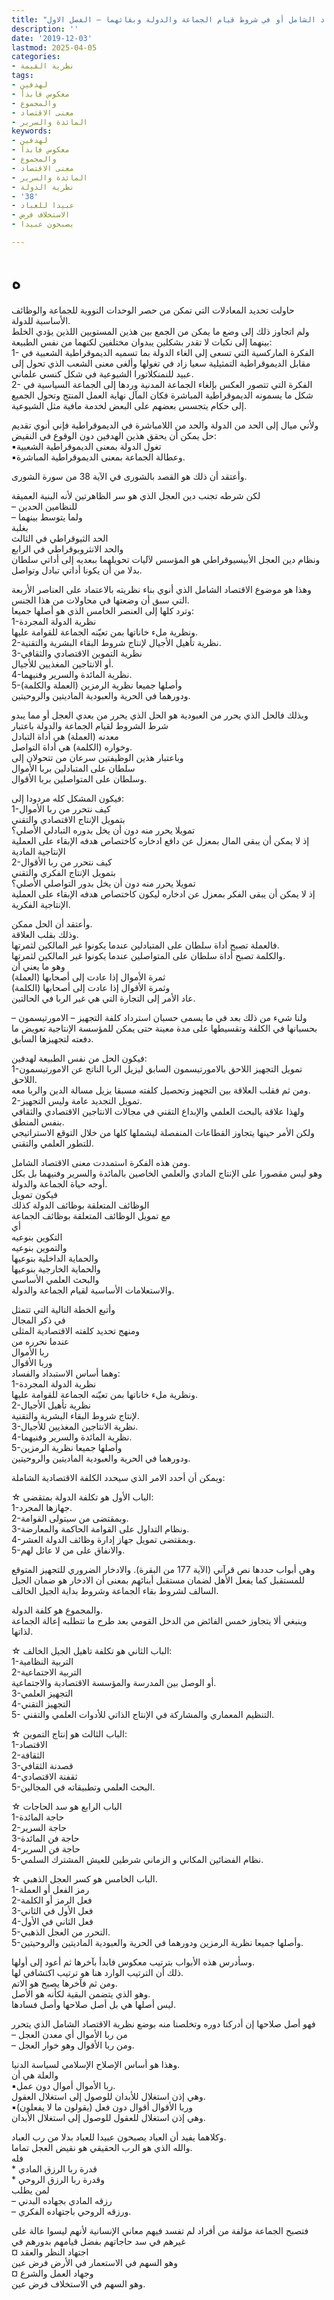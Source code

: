 ```yaml
---
title: "الاقتصاد الشامل أو في شروط قيام الجماعة والدولة وبقائهما – الفصل الاول"
description: ''
date: '2019-12-03'
lastmod: 2025-04-05
categories:
- نظرية القيمة
tags:
- لهدفين
- معكوس فابدأ
- والمجموع
- معنى الاقتصاد
- المائدة والسرير
keywords:
- لهدفين
- معكوس فابدأ
- والمجموع
- معنى الاقتصاد
- المائدة والسرير
- نظرية الدولة
- '38'
- عبيدا للعباد
- الاستخلاف فرض
- يصبحون عبيدا

---
```

# **ه**

حاولت تحديد المعادلات التي تمكن من حصر الوحدات النووية للجماعة والوظائف الأساسية للدولة.  
ولم اتجاوز ذلك إلى وضع ما يمكن من الجمع بين هذين المستويين اللذين يؤدي الخلط بينهما إلى نكبات لا تقدر بشكلين يبدوان مختلفين لكنهما من نفس الطبيعة:  
1- الفكرة الماركسية التي تسعى إلى الغاء الدولة بما تسميه الديموقراطية الشعبية في مقابل الديموقراطية التمثيلية سعيا زاد في تغولها وألغى معنى الشعب الذي تحول إلى عبيد للنمنكلاتورا الشيوعية في شكل كنسي علماني.  
2- الفكرة التي تتصور العكس بإلغاء الجماعة المدنية وردها إلى الجماعة السياسية في شكل ما يسمونه الديموقراطية المباشرة فكان المآل نهاية العمل المنتج وتحول الجميع إلى حكام يتجسس بعضهم على البعض لخدمة مافية مثل الشيوعية.

ولأني ميال إلى الحد من الدولة والحد من اللامباشرة في الديموقراطية فإني أنوي تقديم حل يمكن أن يحقق هذين الهدفين دون الوقوع في النقيض:  
▪︎تغول الدولة بمعنى الديموقراطية الشعبية  
▪︎وعطالة الجماعة بمعنى الديموقراطية المباشرة.

وأعتقد أن ذلك هو القصد بالشورى في الآية 38 من سورة الشورى.

لكن شرطه تجنب دين العجل الذي هو سر الظاهرتين لأنه البنية العميقة  
– للنظامين الحدين  
– ولما يتوسط بينهما  
بغلبة  
الحد الثيوقراطي في الثالث  
والحد الانثروبوقراطي في الرابع  
ونظام دين العجل الأبيسيوقراطي هو المؤسس لآليات تحويلهما ببعديه إلى أداتي سلطان بدلا من أن يكونا أداتي تبادل وتواصل.

وهذا هو موضوع الاقتصاد الشامل الذي أنوي بناء نظريته بالاعتماد على العناصر الأربعة التي سبق أن وضعتها في محاولات من هذا الجنس.  
وترد كلها إلى العنصر الخامس الذي هو أصلها جميعا:  
1-نظرية الدولة المجردة  
ونظرية ملء خاناتها بمن تعيّنه الجماعة للقوامة عليها.  
2-نظرية تأهيل الأجيال لإنتاج شروط البقاء البشرية والتقنية.  
3-نظرية التموين الاقتصادي والثقافي  
أو الانتاجين المغذيين للأجيال.  
4-نظرية المائدة والسرير وفنيهما.  
5-وأصلها جميعا نظرية الرمزين (العملة والكلمة)  
ودورهما في الحرية والعبودية الماديتين والروحيتين.

وبذلك فالحل الذي يحرر من العبودية هو الحل الذي يحرر من بعدي العجل أو مما يبدو شرط الشروط لقيام الجماعة والدولة باعتبار  
معدنه (العملة) هي أداة التبادل  
وخواره (الكلمة) هي أداة التواصل.  
وباعتبار هذين الوظيفتين سرعان من تتحولان إلى  
سلطان على المتبادلين بربا الأموال  
وسلطان على المتواصلين بربا الأقوال.

فيكون المشكل كله مردودا إلى:  
1-كيف نتحرر من ربا الأموال  
بتمويل الإنتاج الاقتصادي والتقني  
تمويلا يحرر منه دون أن يخل بدوره التبادلي الأصلي؟  
إذ لا يمكن أن يبقى المال بمعزل عن دافع ادخاره كاختصاص هدفه الإبقاء على العملية الإنتاجية المادية  
2-كيف نتحرر من ربا الأقوال  
بتمويل الإنتاج الفكري والتقني  
تمويلا يحرر منه دون أن يخل بدور التواصلي الأصلي؟  
إذ لا يمكن أن يبقى الفكر بمعزل عن ادخاره ليكون كاختصاص هدفه الإبقاء على العملية الإنتاجية الفكرية.

وأعتقد أن الحل ممكن.  
وذلك بقلب العلاقة.  
فالعملة تصبح أداة سلطان على المتبادلين عندما يكونوا غير المالكين لثمرتها.  
والكلمة تصبح أداة سلطان على المتواصلين عندما يكونوا غير المالكين لثمرتها.  
وهو ما يعني أن  
ثمرة الأموال إذا عادت إلى أصحابها (العملة)  
وثمرة الأقوال إذا عادت إلى أصحابها (الكلمة)  
عاد الأمر إلى التجارة التي هي غير الربا في الحالتين.

ولنا شيء من ذلك بعد في ما يسمى حسبان استرداد كلفة التجهيز – الامورتيسمون – بحسبانها في الكلفة وتقسيطها على مدة معينة حتى يمكن للمؤسسة الإنتاجية تعويض ما دفعته لتجهيزها السابق.

فيكون الحل من نفس الطبيعة لهدفين:  
1-تمويل التجهيز اللاحق بالامورتيسمون السابق ليزيل الربا الناتج عن الامورتيسمون اللاحق.  
ومن ثم فقلب العلاقة بين التجهيز وتحصيل كلفته مسبقا يزيل مسالة الدين والربا معه.  
2-تمويل التجديد عامة وليس التجهيز.  
ولهذا علاقة بالبحث العلمي والإبداع التقني في مجالات الانتاجين الاقتصادي والثقافي بنفس المنطق.  
ولكن الأمر حينها يتجاوز القطاعات المنفصلة ليشملها كلها من خلال التوقع الاستراتيجي للتطور العلمي والتقني.

ومن هذه الفكرة استمددت معنى الاقتصاد الشامل.  
وهو ليس مقصورا على الإنتاج المادي والعلمي الخاصين بالمائدة والسرير وفنيهما بل بكل أوجه حياة الجماعة والدولة.  
فيكون تمويل  
الوظائف المتعلقة بوظائف الدولة كذلك  
مع تمويل الوظائف المتعلقة بوظائف الجماعة  
أي  
التكوين بنوعيه  
والتموين بنوعيه  
والحماية الداخلية بنوعيها  
والحماية الخارجية بنوعيها  
والبحث العلمي الأساسي  
والاستعلامات الأساسية لقيام الجماعة والدولة.

وأتبع الخطة التالية التي تتمثل  
في ذكر المجال  
ومنهج تحديد كلفته الاقتصادية المثلى  
عندما نحرره من  
ربا الأموال  
وربا الأقوال  
وهما أساس الاستبداد والفساد:  
1-نظرية الدولة المجردة  
ونظرية ملء خاناتها بمن تعيّنه الجماعة للقوامة عليها.  
2-نظرية تأهيل الأجيال  
لإنتاج شروط البقاء البشرية والتقنية.  
3-نظرية الانتاجين المغذيين للأجيال.  
4-نظرية المائدة والسرير وفنيهما.  
5-وأصلها جميعا نظرية الرمزين  
ودورهما في الحرية والعبودية الماديتين والروحيتين.

ويمكن أن أحدد الامر الذي سيحدد الكلفة الاقتصادية الشاملة:

☆ الباب الأول هو تكلفة الدولة بمتقضى:  
1-جهازها المجرد.  
2-وبمقتضى من سيتولى القوامة.  
3-ونظام التداول على القوامة الحاكمة والمعارضة.  
4-وبمقتضى تمويل جهاز إدارة وظائف الدولة العشر.  
5-والانفاق على من لا عائل لهم.

وهي أبواب حددها نص قرآني (الآية 177 من البقرة). والادخار الضروري للتجهيز المتوقع للمستقبل كما يفعل الأهل لضمان مستقبل أبنائهم بمعنى أن الادخار هو ضمان الجيل السالف لشروط بقاء الجماعة وشروط بداية الجيل الخالف.

والمجموع هو كلفة الدولة.  
وينبغي ألا يتجاوز خمس الفائض من الدخل القومي بعد طرح ما تتطلبه إعالة الجماعة لذاتها.

☆ الباب الثاني هو تكلفة تاهيل الجيل الخالف:  
1-التربية النظامية  
2-التربية الاجتماعية  
أو الوصل بين المدرسة والمؤسسة الاقتصادية والاجتماعية.  
3-التجهيز العلمي  
4-التجهيز التقني  
5- التنظيم المعماري والمشاركة في الإنتاج الذاتي للأدوات العلمي والتقني.

☆ الباب الثالث هو إنتاج التموين:  
1-الاقتصاد  
2-الثقافة  
3-قصدنة الثقافي  
4-ثقفنة الاقتصادي  
5-البحث العلمي وتطبيقاته في المجالين.

☆ الباب الرابع هو سد الحاجات  
1-حاجة المائدة  
2-حاجة السرير  
3-حاجة فن المائدة  
4-حاجة فن السرير  
5-نظام الفضائين المكاني و الزماني شرطين للعيش المشترك السلمي.

☆ الباب الخامس هو كسر العجل الذهبي.  
1-رمز الفعل أو العملة  
2-فعل الرمز أو الكلمة  
3-فعل الأول في الثاني  
4-فعل الثاني في الأول  
5-التحرر من العجل الذهبي.  
5-وأصلها جميعا نظرية الرمزين ودورهما في الحرية والعبودية الماديتين والروحيتين.

وسأدرس هذه الأبواب بترتيب معكوس فابدأ بآخرها ثم أعود إلى أولها.  
ذلك أن الترتيب الوارد هنا هو ترتيب اكتشافي لها.  
ومن ثم فآخرها يصبح هو الاتم.  
وهو الذي يتضمن البقية لكأنه هو الأصل.  
ليس أصلها هي بل أصل صلاحها وأصل فسادها.

فهو أصل صلاحها إن أدركنا دوره وتخلصنا منه بوضع نظرية الاقتصاد الشامل الذي يتحرر  
– من ربا الأموال أي معدن العجل  
– ومن ربا الأقوال وهو خوار العجل.

وهذا هو أساس الإصلاح الإسلامي لسياسة الدنيا.  
والعلة هي أن  
▪︎ربا الأموال أموال دون عمل.  
وهي إذن استغلال للأبدان للوصول إلى استغلال العقول.  
▪︎وربا الأقوال أقوال دون فعل (يقولون ما لا يفعلون)  
وهي إذن استغلال للعقول للوصول إلى استغلال الأبدان.

وكلاهما يفيد أن العباد يصبحون عبيدا للعباد بدلا من رب العباد.  
والله الذي هو الرب الحقيقي هو نقيض العجل تماما.  
فله  
\* قدرة ربا الرزق المادي  
\* وقدرة ربا الرزق الروحي  
لمن يطلب  
– رزقه المادي بجهاده البدني  
– ورزقه الروحي باجتهاده الفكري.

فتصبح الجماعة مؤلفة من أفراد لم تفسد فيهم معاني الإنسانية لأنهم ليسوا عالة على غيرهم في سد حاجاتهم بفضل قيامهم بدورهم في  
¤ اجتهاد النظر والعقد  
وهو السهم في الاستعمار في الأرض فرض عين  
¤ وجهاد العمل والشرع  
وهو السهم في الاستخلاف فرض عين.

###
